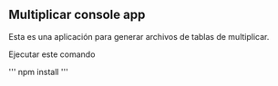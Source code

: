 

## Multiplicar console app

Esta es una aplicación para generar archivos de tablas de multiplicar.

Ejecutar este comando

'''
npm install
'''
